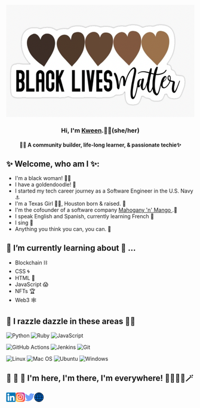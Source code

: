 <p align="center">
    <a href="http://www.thebinarybae.tech/" target="_blank" rel="noreferrer"><img width="1500" height="300" src=images/BLM.jpg>
    </a>
</p>

<h3 align="center">
    Hi, I'm <a href="https://www.thebinarybae.tech/" target="_blank" rel="noreferrer">Kween</a>.👋🏾(she/her)
</h3>

<h4 align="center">
    👋🏾 A community builder, life-long learner, & passionate techie✨
</h4>

## ✨ Welcome, who am I ✨:

- I'm a black woman! 💁🏾
- I have a goldendoodle! 🐩
- I started my tech career journey as a Software Engineer in the U.S. Navy ⚓️
- I'm a Texas Girl 🤟🏾, Houston born & raised. 🤠
- I'm the cofounder of a software company <a href="https://www.mahoganyandmango.com/" target="_blank" rel="noreferrer">Mahogany 'n' Mango </a>.🥭
- I speak English and Spanish, currently learning French 🙊
- I sing 🎤
- Anything you think you can, you can. 🤎

## 🧠 I’m currently learning about 🌺 ...

- Blockchain ⛓
- CSS 🌀
- HTML 🚧
- JavaScript 😱
- NFTs 🏆
- Web3 🕸

## 🤩 I razzle dazzle in these areas 💃🏾

![Python](https://img.shields.io/badge/Code-Python-informational?style=flat&logo=Python&color=ffdd54)
![Ruby](https://img.shields.io/badge/Code-Ruby-informational?style=flat&logo=Ruby&color=red)
![JavaScript](https://img.shields.io/badge/Code-JavaScript-blueviolet?style=flat&logo=JavaScript)

![GitHub Actions](https://img.shields.io/badge/CICD-GitHubActions-informational?style=flat&logo=GitHub&color=green)
![Jenkins](https://img.shields.io/badge/CICD-Jenkins-informational?style=flat&logo=Jenkins&color=C47AC0)
![Git](https://img.shields.io/badge/Version-Git-informational?style=flat&logo=Git&color=FF729F)

![Linux](https://img.shields.io/badge/OS-Linux-informational?style=flat&logo=Linux&color=F4E285)
![Mac OS](https://img.shields.io/badge/OS-MacOS-informational?style=flat&logo=MacOS&color=F4A259)
![Ubuntu](https://img.shields.io/badge/OS-Ubuntu-informational?style=flat&logo=Ubuntu&color=5B8E7D)
![Windows](https://img.shields.io/badge/OS-Windows-informational?style=flat&logo=Windows&color=blue)

## 🤎 🥳 👑 I'm here, I'm there, I'm everywhere! 🤗🧚🏾‍♂️🪄

<a href="https://www.linkedin.com/in/kweenyoallhiada/"><img align="left" src="https://raw.githubusercontent.com/jenniferopal/jenniferopal/main/images/linkedin.svg" alt="Kween Yoallhiada | LinkedIn" width="25px"/></a>
<a href="https://instagram.com/thebinarybae"><img align="left" src="https://raw.githubusercontent.com/jenniferopal/jenniferopal/main/images/instagram.svg" alt="Kween Karrielene | Instagram" width="25px"/></a>
<a href="https://twitter.com/thebinarybae"><img align="left" src="https://raw.githubusercontent.com/jenniferopal/jenniferopal/main/images/twitter.svg" alt="Kween Karrielene | Twitter" width="25px"/></a>
<a href="http://www.thebinarybae.tech/"><img align="left" src="https://raw.githubusercontent.com/jenniferopal/jenniferopal/main/images/internet.svg" alt="Kween Karrielene | Official Blog and Website" width="25px"/></a>
